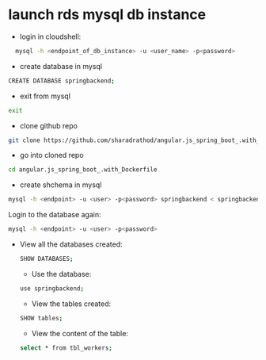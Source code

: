 # launch rds mysql db instance 

- login in cloudshell:
```sh
  mysql -h <endpoint_of_db_instance> -u <user_name> -p<password>
``` 
- create database in mysql 
```sh
CREATE DATABASE springbackend;
```
- exit from mysql
```sh
exit
```
- clone github repo 
```sh
git clone https://github.com/sharadrathod/angular.js_spring_boot_.with_Dockerfile.git 
```
- go into cloned repo
```sh
cd angular.js_spring_boot_.with_Dockerfile
``` 
- create shchema in mysql 
```sh
mysql -h <endpoint> -u <user> -p<password> springbackend < springbackend.sql 
```
Login to the database again:
```sh
mysql -h <endpoint> -u <user> -p<password> 
```
- View all the databases created:
  ```sh
  SHOW DATABASES;
  ```
  - Use the database:
  ```sh
  use springbackend;
  ```
  - View the tables created:
  ```sh
  SHOW tables;
  ```
  - View the content of the table:
  ```sh
  select * from tbl_workers;
  ```